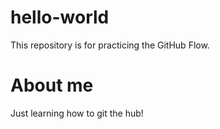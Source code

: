# hello-world
This repository is for practicing the GitHub Flow.

# About me
Just learning how to git the hub!
